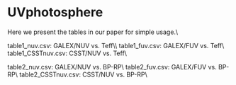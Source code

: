 # UVphotosphere
Here we present the tables in our paper for simple usage.\\

table1_nuv.csv: GALEX/NUV vs. Teff\\\\
table1_fuv.csv: GALEX/FUV vs. Teff\\
table1_CSSTnuv.csv: CSST/NUV vs. Teff\\

table2_nuv.csv: GALEX/NUV vs. BP-RP\\
table2_fuv.csv: GALEX/FUV vs. BP-RP\\
table2_CSSTnuv.csv: CSST/NUV vs. BP-RP\\

